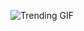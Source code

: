 ![Trending GIF](https://media1.giphy.com/media/v1.Y2lkPThiYjIxNzcyaW5xdnk2YjFpaG5tbzhoeTI5bjZzdXdnYzIyam84MjBjdHczNjk1aiZlcD12MV9naWZzX3NlYXJjaCZjdD1n/bGgsc5mWoryfgKBx1u/giphy.gif)
